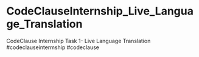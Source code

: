 # CodeClauseInternship_Live_Language_Translation
CodeClause Internship Task 1- Live Language Translation
#codeclauseintermship #codeclause 
